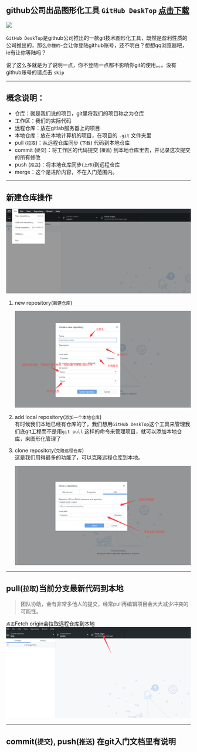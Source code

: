 ## github公司出品图形化工具 `GitHub DeskTop` [**点击下载**](https://central.github.com/deployments/desktop/desktop/latest/win32)     
![](https://desktop.github.com/images/desktop-icon.svg) 

`GitHub DeskTop`是github公司推出的一款git技术图形化工具，既然是盈利性质的公司推出的，那么`你懂的~`会让你登陆github账号，还不明白？想想qq浏览器吧，ie有让你等陆吗？  

说了这么多就是为了说明一点，你不登陆一点都不影响你git的使用。。。没有github账号的请点击 `skip`

***

## 概念说明：  

* 仓库：就是我们说的项目，git里将我们的项目称之为仓库
* 工作区：我们的实际代码
* 远程仓库：放在gitlab服务器上的项目
* 本地仓库：放在本地计算机的项目，在项目的 `.git` 文件夹里
* pull (`拉取`)：从远程仓库同步 (`下载`) 代码到本地仓库
* commit (`提交`)：将工作区的代码提交 (`覆盖`) 到本地仓库里去，并记录这次提交的所有修改
* push (`推送`)：将本地仓库同步(`上传`)到远程仓库
* merge：这个是进阶内容，不在入门范围内。

***

## 新建仓库操作

![](/系统集成部/石万/resource/git/TIM截图20180417111736.png)


1. new repository(`新建仓库`)   

    ![](/系统集成部/石万/resource/git/TIM截图20180417114256.png)


2. add local repository(`添加一个本地仓库`)    
有时候我们本地已经有仓库的了，我们想用`GitHub DeskTop`这个工具来管理我们底git工程而不是用`git pull` 这样的命令来管理项目，就可以添加本地仓库，来图形化管理了


3. clone repositoty(`克隆远程仓库`)     
这是我们用得最多的功能了，可以克隆远程仓库到本地。

    ![](/系统集成部/石万/resource/git/TIM截图20180417114925.png)

***

## pull(`拉取`)当前分支最新代码到本地
> 团队协助，会有非常多他人的提交，经常pull再编辑项目会大大减少冲突的可能性。    

`点击`Fetch origin会拉取远程仓库到本地
![](/系统集成部/石万/resource/git/TIM截图20180417115453.png)

***

## commit(`提交`), push(`推送`) 在git入门文档里有说明


